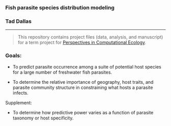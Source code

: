 ### Fish parasite species distribution modeling
### Tad Dallas

---

> This repository contains project files (data, analysis, and manuscript) for a term project for [Perspectives in Computational Ecology](http://daphnia.ecology.uga.edu/ecol8910-spring2015/). 


### Goals:

* To predict parasite occurrence among a suite of potential host species for a large number of freshwater fish parasites. 

* To determine the relative importance of geography, host traits, and parasite community structure in constraining what hosts a parasite infects.

Supplement:

* To determine how predictive power varies as a function of parasite taxonomy or host specificity. 












